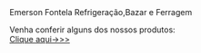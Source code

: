 <!Doctype HTML>
 <Html>
  <Head>
   <Tittle>Emerson Fontela Refrigeração,Bazar e Ferragem</Tittle>
 </Head>
 <Body>
  <P> Venha conferir alguns dos nossos produtos:<Br>
 <a Href=https://emerson-fontela-refrigeracao.negocio.site/?utm_source=gmb&utm_medium=referral>Clique aqui->>></a>